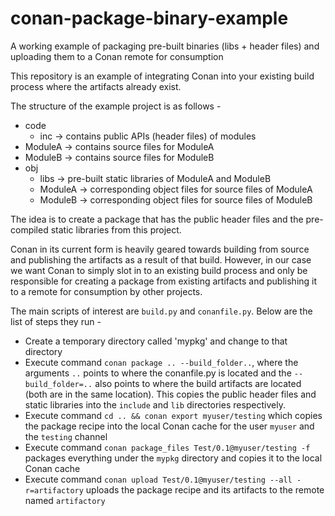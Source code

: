 # conan-package-binary-example
A working example of packaging pre-built binaries (libs + header files) and uploading them to a Conan remote for consumption

This repository is an example of integrating Conan into your existing build process where the artifacts already exist.

The structure of the example project is as follows -
  - code
    - inc -> contains public APIs (header files) of modules
  - ModuleA -> contains source files for ModuleA
  - ModuleB -> contains source files for ModuleB
  - obj
    - libs -> pre-built static libraries of ModuleA and ModuleB
    - ModuleA -> corresponding object files for source files of ModuleA
    - ModuleB -> corresponding object files for source files of ModuleB
    
The idea is to create a package that has the public header files and the pre-compiled static libraries from this project.

Conan in its current form is heavily geared towards building from source and publishing the artifacts as a result of that build. However, in our case we want Conan to simply slot in to an existing build process and only be responsible for creating a package from existing artifacts and publishing it to a remote for consumption by other projects.

The main scripts of interest are `build.py` and `conanfile.py`. Below are the list of steps they run -

  - Create a temporary directory called 'mypkg' and change to that directory
  - Execute command `conan package .. --build_folder..`, where the arguments `..` points to where the conanfile.py is located and the `--build_folder=..` also points to where the build artifacts are located (both are in the same location). This copies the public header files and static libraries into the `include` and `lib` directories respectively.
  - Execute command `cd .. && conan export myuser/testing` which copies the package recipe into the local Conan cache for the user `myuser` and the `testing` channel
  - Execute command `conan package_files Test/0.1@myuser/testing -f` packages everything under the `mypkg` directory and copies it to the local Conan cache
  - Execute command `conan upload Test/0.1@myuser/testing --all -r=artifactory` uploads the package recipe and its artifacts to the remote named `artifactory`
